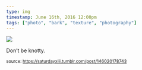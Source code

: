 ```yaml
---
type: img
timestamp: June 16th, 2016 12:00pm
tags: ["photo", "bark", "texture", "photography"]
---
```

<img src="https://saturdayxiii.github.io/media/146020178743.jpg"/>
                                                                                          
Don’t be knotty.
 
                                    
                
                
                
                
                                
<small>source: https://saturdayxiii.tumblr.com/post/146020178743</small>